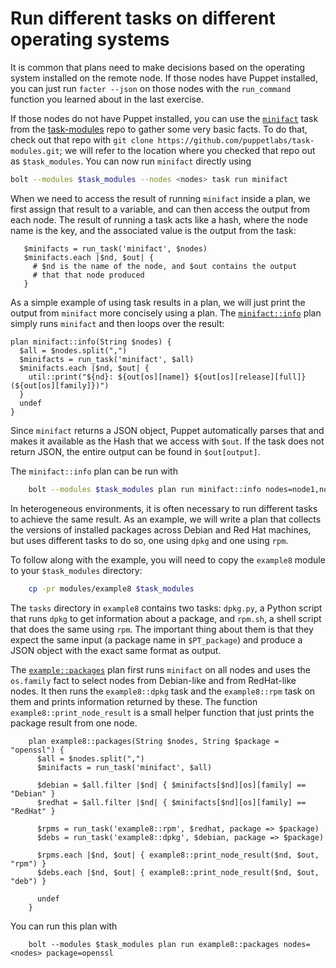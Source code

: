 # Run different tasks on different operating systems

It is common that plans need to make decisions based on the operating
system installed on the remote node. If those nodes have Puppet installed,
you can just run `facter --json` on those nodes with the `run_command`
function you learned about in the last exercise.

If those nodes do not have Puppet installed, you can use the
[`minifact`](https://github.com/puppetlabs/task-modules/blob/master/minifact/tasks/init.sh)
task from the [task-modules](https://github.com/puppetlabs/task-modules)
repo to gather some very basic facts. To do that, check out that repo with
`git clone https://github.com/puppetlabs/task-modules.git`; we will refer
to the location where you checked that repo out as `$task_modules`. You can
now run `minifact` directly using

```bash
bolt --modules $task_modules --nodes <nodes> task run minifact
```

When we need to access the result of running `minifact` inside a plan, we
first assign that result to a variable, and can then access the output from
each node. The result of running a task acts like a hash, where the node
name is the key, and the associated value is the output from the task:

```puppet
   $minifacts = run_task('minifact', $nodes)
   $minifacts.each |$nd, $out| {
     # $nd is the name of the node, and $out contains the output
     # that that node produced
   }
```

As a simple example of using task results in a plan, we will just print the
output from `minifact` more concisely using a plan. The
[`minifact::info`](https://github.com/puppetlabs/task-modules/blob/master/minifact/plans/info.pp)
plan simply runs `minifact` and then loops over the result:

```puppet
plan minifact::info(String $nodes) {
  $all = $nodes.split(",")
  $minifacts = run_task('minifact', $all)
  $minifacts.each |$nd, $out| {
    util::print("${nd}: ${out[os][name]} ${out[os][release][full]} (${out[os][family]})")
  }
  undef
}
```

Since `minifact` returns a JSON object, Puppet automatically parses that
and makes it available as the Hash that we access with `$out`. If the task
does not return JSON, the entire output can be found in `$out[output]`.

The `minifact::info` plan can be run with

```bash
    bolt --modules $task_modules plan run minifact::info nodes=node1,node2,...
```


In heterogeneous environments, it is often necessary to run different tasks
to achieve the same result. As an example, we will write a plan that
collects the versions of installed packages across Debian and Red Hat
machines, but uses different tasks to do so, one using `dpkg` and one using
`rpm`.

To follow along with the example, you will need to copy the `example8`
module to your `$task_modules` directory:

```bash
    cp -pr modules/example8 $task_modules
```

The `tasks` directory in `example8` contains two tasks: `dpkg.py`, a Python
script that runs `dpkg` to get information about a package, and `rpm.sh`, a
shell script that does the same using `rpm`. The important thing about them
is that they expect the same input (a package name in `$PT_package`) and
produce a JSON object with the exact same format as output.

The [`example::packages`](modules/example8/plans/packages.pp) plan first
runs `minifact` on all nodes and uses the `os.family` fact to select nodes
from Debian-like and from RedHat-like nodes. It then runs the
`example8::dpkg` task and the `example8::rpm` task on them and prints
information returned by these. The function `example8::print_node_result`
is a small helper function that just prints the package result from one
node.

```puppet
    plan example8::packages(String $nodes, String $package = "openssl") {
      $all = $nodes.split(",")
      $minifacts = run_task('minifact', $all)

      $debian = $all.filter |$nd| { $minifacts[$nd][os][family] == "Debian" }
      $redhat = $all.filter |$nd| { $minifacts[$nd][os][family] == "RedHat" }

      $rpms = run_task('example8::rpm', $redhat, package => $package)
      $debs = run_task('example8::dpkg', $debian, package => $package)

      $rpms.each |$nd, $out| { example8::print_node_result($nd, $out, "rpm") }
      $debs.each |$nd, $out| { example8::print_node_result($nd, $out, "deb") }

      undef
    }
```

You can run this plan with
```
    bolt --modules $task_modules plan run example8::packages nodes=<nodes> package=openssl
```
